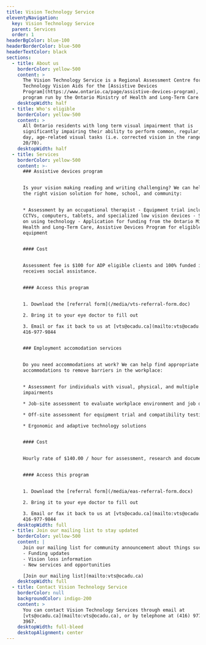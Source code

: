 ```yaml
---
title: Vision Technology Service
eleventyNavigation:
  key: Vision Technology Service
  parent: Services
  order: 1
headerBgColor: blue-100
headerBorderColor: blue-500
headerTextColor: black
sections:
  - title: About us
    borderColor: yellow-500
    content: >
      The Vision Technology Service is a Regional Assessment Centre for High
      Technology Vision Aids for the [Assistive Devices
      Program](https://www.ontario.ca/page/assistive-devices-program), a funding
      program run by the Ontario Ministry of Health and Long-Term Care.
    desktopWidth: half
  - title: Who's eligible
    borderColor: yellow-500
    content: >
      All Ontario residents with long term visual impairment that is
      significantly impairing their ability to perform common, regular, every
      day, age-related visual tasks (i.e. corrected vision in the range of
      20/70).
    desktopWidth: half
  - title: Services
    borderColor: yellow-500
    content: >-
      ### Assistive devices program


      Is your vision making reading and writing challenging? We can help find
      the right vision solution for home, school, and community:


      * Assessment by an occupational therapist - Equipment trial including
      CCTVs, computers, tablets, and specialized low vision devices - Strategies
      on using technology - Application for funding from the Ontario Ministry of
      Health and Long-Term Care, Assistive Devices Program for eligible
      equipment


      #### Cost


      Assessment fee is $100 for ADP eligible clients and 100% funded if client
      receives social assistance.


      #### Access this program


      1. Download the [referral form](/media/vts-referral-form.doc)

      2. Bring it to your eye doctor to fill out

      3. Email or fax it back to us at [vts@ocadu.ca](mailto:vts@ocadu.ca) or
      416-977-9844


      ### Employment accomodation services


      Do you need accommodations at work? We can help find appropriate
      accommodations to remove barriers in the workplace:


      * Assessment for individuals with visual, physical, and multiple
      impairments

      * Job-site assessment to evaluate workplace environment and job duties

      * Off-site assessment for equipment trial and compatibility testing

      * Ergonomic and adaptive technology solutions


      #### Cost


      Hourly rate of $140.00 / hour for assessment, research and documentation.


      #### Access this program


      1. Download the [referral form](/media/eas-referral-form.docx)

      2. Bring it to your eye doctor to fill out

      3. Email or fax it back to us at [vts@ocadu.ca](mailto:vts@ocadu.ca) or
      416-977-9844
    desktopWidth: full
  - title: Join our mailing list to stay updated
    borderColor: yellow-500
    content: |
      Join our mailing list for community announcement about things such as:
      - Funding updates
      - Vision loss information
      - New services and opportunities

      [Join our mailing list](mailto:vts@ocadu.ca)
    desktopWidth: full
  - title: Contact Vision Technology Service
    borderColor: null
    backgroundColor: indigo-200
    content: >
      You can contact Vision Technology Services through email at
      [vts@ocadu.ca](mailto:vts@ocadu.ca), or by telephone at (416) 977-6000 ext
      3967.
    desktopWidth: full-bleed
    desktopAlignment: center
---
```

